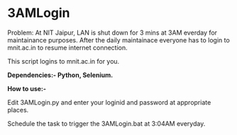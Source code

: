 # 3AMLogin
Problem:
At NIT Jaipur, LAN is shut down for 3 mins at 3AM everday for maintainance purposes. After the daily maintainace everyone has to login to mnit.ac.in to resume internet connection.

This script logins to mnit.ac.in for you.

**Dependencies:-
Python, Selenium.**

**How to use:-**

Edit 3AMLogin.py and enter your loginid and password at appropriate places.

Schedule the task to trigger the 3AMLogin.bat at 3:04AM everyday.

